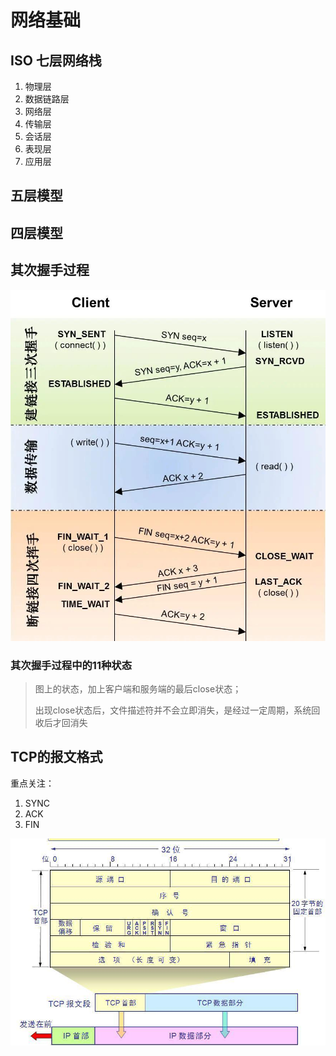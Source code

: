 # 网络基础



## ISO 七层网络栈

1. 物理层
2. 数据链路层
3. 网络层
4. 传输层
5. 会话层
6. 表现层
7. 应用层



## 五层模型



## 四层模型





## 其次握手过程

![TCP其次握手](七次握手.jpeg)





### 其次握手过程中的11种状态



> 图上的状态，加上客户端和服务端的最后close状态；
>
> 出现close状态后，文件描述符并不会立即消失，是经过一定周期，系统回收后才回消失





## TCP的报文格式

重点关注：

1. SYNC
2. ACK
3. FIN







![TCP报文格式](报文格式.jpeg)